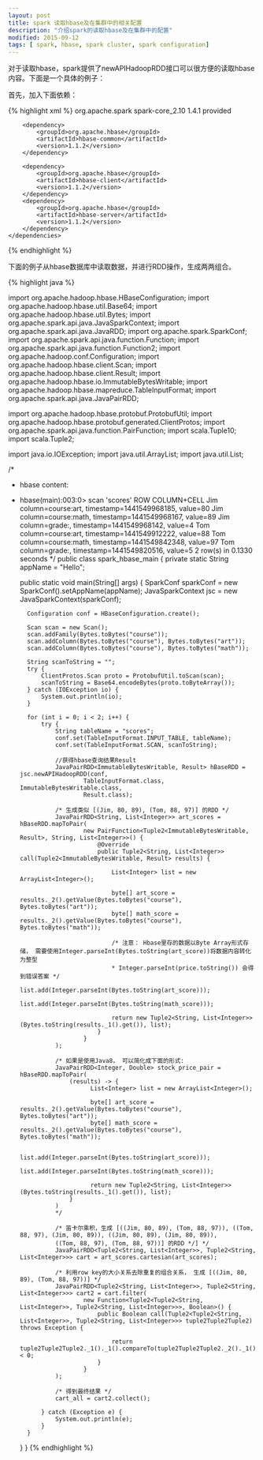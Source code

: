 ```yaml
---
layout: post
title: spark 读取hbase及在集群中的相关配置
description: "介绍spark的读取hbase及在集群中的配置"
modified: 2015-09-12
tags: [ spark, hbase, spark cluster, spark configuration]
---
```


对于读取hbase，spark提供了newAPIHadoopRDD接口可以很方便的读取hbase内容。下面是一个具体的例子：

首先，加入下面依赖：

{% highlight xml %}
    <dependencies>
        <dependency>
            <groupId>org.apache.spark</groupId>
            <artifactId>spark-core_2.10</artifactId>
            <version>1.4.1</version>
            <scope>provided</scope>
        </dependency>

        <dependency>
            <groupId>org.apache.hbase</groupId>
            <artifactId>hbase-common</artifactId>
            <version>1.1.2</version>
        </dependency>

        <dependency>
            <groupId>org.apache.hbase</groupId>
            <artifactId>hbase-client</artifactId>
            <version>1.1.2</version>
        </dependency>
        <dependency>
            <groupId>org.apache.hbase</groupId>
            <artifactId>hbase-server</artifactId>
            <version>1.1.2</version>
        </dependency>
    </dependencies>
{% endhighlight %}

下面的例子从hbase数据库中读取数据，并进行RDD操作，生成两两组合。

{% highlight java %}

import org.apache.hadoop.hbase.HBaseConfiguration;
import org.apache.hadoop.hbase.util.Base64;
import org.apache.hadoop.hbase.util.Bytes;
import org.apache.spark.api.java.JavaSparkContext;
import org.apache.spark.api.java.JavaRDD;
import org.apache.spark.SparkConf;
import org.apache.spark.api.java.function.Function;
import org.apache.spark.api.java.function.Function2;
import org.apache.hadoop.conf.Configuration;
import org.apache.hadoop.hbase.client.Scan;
import org.apache.hadoop.hbase.client.Result;
import org.apache.hadoop.hbase.io.ImmutableBytesWritable;
import org.apache.hadoop.hbase.mapreduce.TableInputFormat;
import org.apache.spark.api.java.JavaPairRDD;

import org.apache.hadoop.hbase.protobuf.ProtobufUtil;
import org.apache.hadoop.hbase.protobuf.generated.ClientProtos;
import org.apache.spark.api.java.function.PairFunction;
import scala.Tuple10;
import scala.Tuple2;

import java.io.IOException;
import java.util.ArrayList;
import java.util.List;

/*
* hbase content:
* hbase(main):003:0> scan 'scores'
ROW                             COLUMN+CELL
 Jim                            column=course:art, timestamp=1441549968185, value=80
 Jim                            column=course:math, timestamp=1441549968167, value=89
 Jim                            column=grade:, timestamp=1441549968142, value=4
 Tom                            column=course:art, timestamp=1441549912222, value=88
 Tom                            column=course:math, timestamp=1441549842348, value=97
 Tom                            column=grade:, timestamp=1441549820516, value=5
2 row(s) in 0.1330 seconds
*/
public class spark_hbase_main {
    private static String appName = "Hello";

    public static void main(String[] args) {
        SparkConf sparkConf = new SparkConf().setAppName(appName);
        JavaSparkContext jsc = new JavaSparkContext(sparkConf);

        Configuration conf = HBaseConfiguration.create();

        Scan scan = new Scan();
        scan.addFamily(Bytes.toBytes("course"));
        scan.addColumn(Bytes.toBytes("course"), Bytes.toBytes("art"));
        scan.addColumn(Bytes.toBytes("course"), Bytes.toBytes("math"));

        String scanToString = "";
        try {
            ClientProtos.Scan proto = ProtobufUtil.toScan(scan);
            scanToString = Base64.encodeBytes(proto.toByteArray());
        } catch (IOException io) {
            System.out.println(io);
        }

        for (int i = 0; i < 2; i++) {
            try {
                String tableName = "scores";
                conf.set(TableInputFormat.INPUT_TABLE, tableName);
                conf.set(TableInputFormat.SCAN, scanToString);

                //获得hbase查询结果Result
                JavaPairRDD<ImmutableBytesWritable, Result> hBaseRDD = jsc.newAPIHadoopRDD(conf,
                        TableInputFormat.class, ImmutableBytesWritable.class,
                        Result.class);

                /* 生成类似 [(Jim, 80, 89), (Tom, 88, 97)] 的RDD */
                JavaPairRDD<String, List<Integer>> art_scores = hBaseRDD.mapToPair(
                        new PairFunction<Tuple2<ImmutableBytesWritable, Result>, String, List<Integer>>() {
                            @Override
                            public Tuple2<String, List<Integer>> call(Tuple2<ImmutableBytesWritable, Result> results) {

                                List<Integer> list = new ArrayList<Integer>();

                                byte[] art_score = results._2().getValue(Bytes.toBytes("course"), Bytes.toBytes("art"));
                                byte[] math_score = results._2().getValue(Bytes.toBytes("course"), Bytes.toBytes("math"));

                                /* 注意： Hbase里存的数据以Byte Array形式存储， 需要使用Integer.parseInt(Bytes.toString(art_score))将数据内容转化为整型
                                * Integer.parseInt(price.toString()) 会得到错误答案 */
                                list.add(Integer.parseInt(Bytes.toString(art_score)));
                                list.add(Integer.parseInt(Bytes.toString(math_score)));

                                return new Tuple2<String, List<Integer>>(Bytes.toString(results._1().get()), list);
                            }
                        }
                );

                /* 如果是使用Java8， 可以简化成下面的形式: 
                JavaPairRDD<Integer, Double> stock_price_pair = hBaseRDD.mapToPair(
                    (results) -> {
                          List<Integer> list = new ArrayList<Integer>();

                          byte[] art_score = results._2().getValue(Bytes.toBytes("course"), Bytes.toBytes("art"));
                          byte[] math_score = results._2().getValue(Bytes.toBytes("course"), Bytes.toBytes("math"));

                          list.add(Integer.parseInt(Bytes.toString(art_score)));
                          list.add(Integer.parseInt(Bytes.toString(math_score)));

                          return new Tuple2<String, List<Integer>>(Bytes.toString(results._1().get()), list);
                    }
                )
                */

                /* 笛卡尔乘积，生成 [((Jim, 80, 89), (Tom, 88, 97)), ((Tom, 88, 97), (Jim, 80, 89)), ((Jim, 80, 89), (Jim, 80, 89)),
                ((Tom, 88, 97), (Tom, 88, 97))] 的RDD */] */
                JavaPairRDD<Tuple2<String, List<Integer>>, Tuple2<String, List<Integer>>> cart = art_scores.cartesian(art_scores);

                /* 利用row key的大小关系去除重复的组合关系， 生成 [((Jim, 80, 89), (Tom, 88, 97))] */
                JavaPairRDD<Tuple2<String, List<Integer>>, Tuple2<String, List<Integer>>> cart2 = cart.filter(
                        new Function<Tuple2<Tuple2<String, List<Integer>>, Tuple2<String, List<Integer>>>, Boolean>() {
                            public Boolean call(Tuple2<Tuple2<String, List<Integer>>, Tuple2<String, List<Integer>>> tuple2Tuple2Tuple2) throws Exception {

                                return tuple2Tuple2Tuple2._1()._1().compareTo(tuple2Tuple2Tuple2._2()._1()) < 0;
                            }
                        }
                );

                /* 得到最终结果 */
                cart_all = cart2.collect();

            } catch (Exception e) {
                System.out.println(e);
            }
        }
    }
}
{% endhighlight %}
